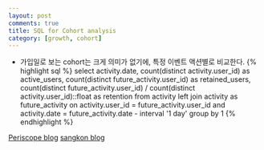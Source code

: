 ```yaml
---
layout: post
comments: true
title: SQL for Cohort analysis
category: [growth, cohort]
---
```


- 가입일로 보는 cohort는 크게 의미가 없기에, 특정 이벤트 액션별로 비교한다.
  {% highlight sql %}
  select activity.date,
        count(distinct activity.user_id) as active_users,
        count(distinct future_activity.user_id) as retained_users,
        count(distinct future_activity.user_id) /
        count(distinct activity.user_id)::float as retention
  from activity
  left join activity as future_activity
        on activity.user_id = future_activity.user_id
           and activity.date = future_activity.date - interval '1 day'
  group by 1
  {% endhighlight %}



[Periscope blog](https://www.periscopedata.com/blog/how-to-calculate-cohort-retention-in-sql.html)
[sangkon blog](http://www.sangkon.com/2015/11/21/using_sql_for_cohort/)
